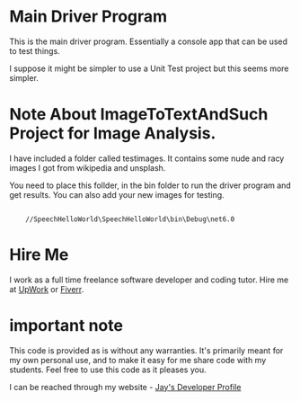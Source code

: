 # Main Driver Program

This is the main driver program. Essentially a console app that can be used to test things.

I suppose it might be simpler to use a Unit Test project but this seems more simpler.

# Note About ImageToTextAndSuch Project for Image Analysis.

I have included a folder called testimages. It contains some nude and racy images I got from wikipedia and unsplash.

You need to place this follder, in the bin folder to run the driver program and get results. You can also add your new images for testing.

```

    //SpeechHelloWorld\SpeechHelloWorld\bin\Debug\net6.0

```

# Hire Me

I work as a full time freelance software developer and coding tutor. Hire me at [UpWork](https://www.upwork.com/fl/vijayasimhabr) or [Fiverr](https://www.fiverr.com/jay_codeguy).

# important note

This code is provided as is without any warranties. It's primarily meant for my own personal use, and to make it easy for me share code with my students. Feel free to use this code as it pleases you.

I can be reached through my website - [Jay's Developer Profile](https://jay-study-nildana.github.io/developerprofile)
